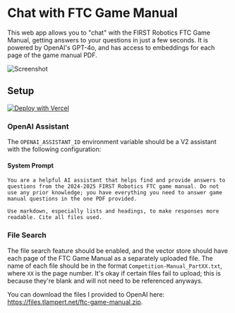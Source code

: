 # Chat with FTC Game Manual

This web app allows you to "chat" with the FIRST Robotics FTC Game Manual, getting answers to your questions in just a few seconds. It is powered by OpenAI's GPT-4o, and has access to embeddings for each page of the game manual PDF.

![Screenshot](https://i.gyazo.com/edce4e261ad0f45dfabe8db0cbca902a.png)


## Setup

[![Deploy with Vercel](https://vercel.com/button)](https://vercel.com/new/clone?repository-url=https%3A%2F%2Fgithub.com%2Fts7n%2Fftc-manual&env=OPENAI_API_KEY,OPENAI_ASSISTANT_ID,NEXT_PUBLIC_ADOBE_CLIENT_ID&envDescription=View%20the%20README.md%20file%20for%20more%20information%20about%20these%20required%20environment%20variables.&envLink=https%3A%2F%2Fgithub.com%2Fts7n%2Fftc-manual%2Fblob%2Fmain%2FREADME.md%23setup&project-name=chat-with-ftc&repository-name=ftc-manual&demo-title=Live%20Deployment&demo-description=Before%20deploying%2C%20try%20the%20FTC%20Game%20Manual%20AI%20here.&demo-url=https%3A%2F%2Fftc-game-manual.tml.sh&demo-image=https%3A%2F%2Fi.gyazo.com%2Fedce4e261ad0f45dfabe8db0cbca902a.png)

### OpenAI Assistant

The `OPENAI_ASSISTANT_ID` environment variable should be a V2 assistant with the following configuration:

#### System Prompt
```
You are a helpful AI assistant that helps find and provide answers to questions from the 2024-2025 FIRST Robotics FTC game manual. Do not use any prior knowledge; you have everything you need to answer game manual questions in the one PDF provided.

Use markdown, especially lists and headings, to make responses more readable. Cite all files used.
```

### File Search

The file search feature should be enabled, and the vector store should have each page of the FTC Game Manual as a separately uploaded file. The name of each file should be in the format `Competition-Manual_PartXX.txt`, where `XX` is the page number. It's okay if certain files fail to upload; this is because they're blank and will not need to be referenced anyways.

You can download the files I provided to OpenAI here: https://files.tlampert.net/ftc-game-manual.zip.
